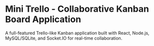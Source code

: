 # Mini Trello - Collaborative Kanban Board Application

A full-featured Trello-like Kanban application built with React, Node.js, MySQL/SQLite, and Socket.IO for real-time collaboration.
